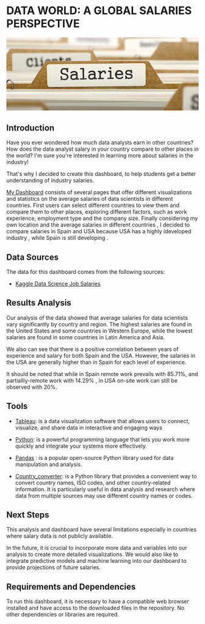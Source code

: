 # DATA WORLD: A GLOBAL SALARIES PERSPECTIVE

![imagen](https://github.com/luceromendozab/Dashboard__Project/blob/main/images/salary.jpeg)
 
## Introduction  
Have you ever wondered how much data analysts earn in other countries? How does the data analyst salary in your country compare to other places in the world?  I'm sure you're interested in learning more about salaries in the industry! 

That's why I decided to create this dashboard, to help students get a better understanding of industry salaries.

[My Dashboard](https://public.tableau.com/app/profile/lucero.mendoza8271/viz/salaries_16756398287530/DashboardWORLD?publish=yes) consists of several pages that offer different visualizations and statistics on the average salaries of data scientists in different countries. First users can select different countries to view them and compare them to other places, exploring different factors, such as work experience, employment type and the company size. Finally  considering my own location and the average salaries in different countries , I decided to compare salaries in Spain and USA  because USA has a highly ideveloped industry , while Spain is still developing . 

## Data Sources

The data for this dashboard comes from the following sources:

- [Kaggle Data Science Job Salaries ](https://www.kaggle.com/datasets/ruchi798/data-science-job-salaries)

## Results Analysis
Our analysis of the data showed that average salaries for data scientists vary significantly by country and region. The highest salaries are found in the United States and some countries in Western Europe, while the lowest salaries are found in some countries in Latin America and Asia.

We also can see that there is a positive correlation between years of experience and salary for both Spain and the USA. However, the salaries in the USA are generally higher than in Spain for each level of experience.

It should be noted that while in Spain remote work prevails with 85.71%, and  partiallly-remote work with 14.29% , in  USA on-site work can still be observed with 20%.

## Tools

- [Tableau](https://www.tableau.com/es-es): is a data visualization software that allows users to connect, visualize, and share data in interactive and engaging ways
- [Python](https://www.python.org/downloads/): is a powerful programming language that lets you work more quickly and integrate your systems more effectively.

- [Pandas](https://pandas.pydata.org/docs/) : is a popular open-source Python library used for data manipulation and analysis. 
- [Country_converter](https://pypi.org/project/country-converter/): is a Python library that provides a convenient way to convert country names, ISO codes, and other country-related information. It is particularly useful in data analysis and research where data from multiple sources may use different country names or codes.

## Next Steps
This analysis and dashboard have several limitations especially in countries where salary data is not publicly available. 

In the future, it is crucial to incorporate more data and variables into our analysis to create more detailed visualizations. We would also like to integrate predictive models and machine learning into our dashboard to provide projections of future salaries.

## Requirements and Dependencies

To run this dashboard, it is necessary to have a compatible web browser installed and have access to the downloaded files in the repository. No other dependencies or libraries are required.